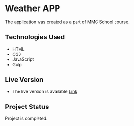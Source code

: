 
# Weather APP
The application was created as a part of MMC School course.
## Technologies Used
- HTML
- CSS
- JavaScript
- Gulp


## Live Version

- The live version is available [Link](https://kamil88x.github.io/weatherApp/)


## Project Status
Project is completed.


